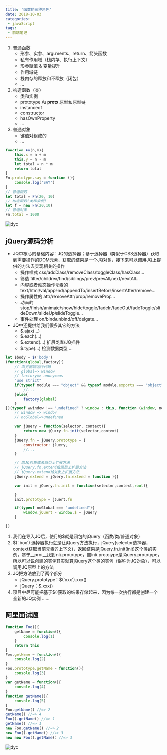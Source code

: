 ```yaml
---
title: '函数的三种角色'
date: 2018-10-03
categories:
 - javaScript
tags:
 - 前端笔记
---
```

1. 普通函数
    + 形参、实参、arguments、return、箭头函数
    + 私有作用域（栈内存、执行上下文）
    + 形参赋值 & 变量提升
    + 作用域链
    + 栈内存的释放和不释放（闭包）
    + ... 
2. 构造函数（类）
    + 类和实例
    + prototype 和 __proto__ 原型和原型链
    + instanceof
    + constructor
    + hasOwnProperty
    + ...
3. 普通对象
    + 键值对组成的
    + ...
```js
function Fn(n,m){
    this.x = n + m
    this.y = n - m
    let total = n * m
    return total
}
Fn.prototype.say = function (){
    console.log('SAY')
}
// 普通函数
let total = Fn(20, 10)
// 构造函数(类和实例)
let f = new Fn(20,10)
// 普通对象
Fn.total = 1000
``` 
<img src="https://webdyc.oss-cn-beijing.aliyuncs.com/blog/202105101352.png" alt="dyc" title="dyc" class="zoom-custom-imgs">

## jQuery源码分析
- JQ中核心的基础内容：JQ的选择器；基于选择器（类似于CSS选择器）获取到需要操作的DOM元素，获取的结果是一个JQ对象，接下来可以调用JQ上提供的方法去实现相关的操作
    + 操作样式 css/addClass/removeClass/toggleClass/hasClass...
    + 筛选 filter/children/find/siblings/prev/prevAll/next/nextAll...
    + 内容或者动态操作元素的 text/html/val/append/appendTo/insertBefore/insertAfter/remove...
    + 操作属性的 attr/removeAttr/prop/removeProp...
    + 动画的 stop/finish/animate/show/hide/toggle/fadeIn/fadeOut/fadeToggle/slideDown/slideUp/slideToggle...
    + 事件处理 on/bind/unbind/off/delgate...
- JQ中还提供给我们很多其它的方法
    + $.ajax(...)
    + $.each(...)
    + $.extend(...) 扩展类库/JQ插件
    + $.type(...) 检测数据类型
    ...

```js
let $body = $('body')
(function(global,factory){
    // 浏览器端运行代码
    // global=> window
    // factory=> anonymous
    "use strict"
    if(typeof module === "object" && typeof module.exports === "object"){ //如果成立说明基于commonJs规范运行的服务器端（node）
        //...
    }else{
        factory(global)
    }
})(typeof wwindow !== "undefined" ? window : this, function (window, noGlobal){ //验证当前运行JS的环境是否存在window（浏览器端运行有window，node服务端运行是没有的）
    // window => window
    // noGlobal=>undefined

    var jQuery = function(selector, context){
        return new jQuery.fn.init(selector,context)
    }
    jQuery.fn = jQuery.prototype = {
        constructor: jQuery,
        //...
    }

    // 向JQ对象或者原型上扩展方法
    // jQuery.fn.extend给原型上扩展方法
    // jQuery.extend给对象上扩展方法
    jQuery.extend = jQuery.fn.extend = function(){}

    var init = jQuery.fn.init = function(selector,context,root){

    }
    init.prototype = jQuert.fn

    if(typeof noGlobal === "undefined"){
        window.jQuert = window.$ = jQuery
    }

})
```
1. 我们在导入JQ后，使用的$就是闭包的jQuery（函数/类/普通对象）
2. $('.box') 选择器执行就是让jQuery方法执行，jQuery(selector选择器，context获取当前元素的上下文)，返回结果是jQuery.fn.init(init)这个类的实例，基于__prot__找到init.prototype，而init.prototype是jQuery.prototype，所以可以说创建的实例其实就算jQuery这个类的实例（俗称为JQ对象），可以调用JQ原型上的方法
3. JQ把方法放到了两个部分
    + jQuery.prototype：$('xxx').xxx()
    + jQuery：$.xxx()
4. 项目中尽可能把基于$()获取的结果存储起来，因为每一次执行都是创建一个全新的JQ实例
......

## 阿里面试题
```js
function Foo(){
    getName = function(){
        console.log(1)
    }
    return this
}
Foo.getName = function(){
    console.log(2)
}
Foo.prototype.getName = function(){
    console.log(3)
}
var getName = function(){
    console.log(4)
}
function getName(){
    console.log(5)
}
Foo.getName() //=> 2
getName() //=> 4
Foo().getName() //=> 1
getName() //=> 1
new Foo.getName() //=> 2
new Foo().getName() //=> 3
new new Foo().getName() //=> 3

```

<img src="https://webdyc.oss-cn-beijing.aliyuncs.com/blog/202105081514.png" alt="dyc" title="dyc" class="zoom-custom-imgs">
 




